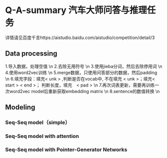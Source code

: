 # Q-A-summary 汽车大师问答与推理任务
详情请见百度千言https://aistudio.baidu.com/aistudio/competition/detail/3

## Data processing
1.导入数据，处理空值 \n
2.去除无用符号 \n
3.使用jieba分词，然后去除停用词 \n
4.使用word2vec训练 \n
5.merge数据，只使用问答部分的数据，然后padding \n
6.填充字段：填充< unk > ,判断是否在vocab中, 不在填充 < unk >；填充< start > < end >； 判断长度，填充　< pad > \n
7.再次词表更新，需要再训练一次word2vec model后重新获取embedding matrix \n
8.sentence的数值转换 \n
## Modeling
### Seq-Seq model（simple）
### Seq-Seq model with attention
### Seq-Seq model with Pointer-Generator Networks
